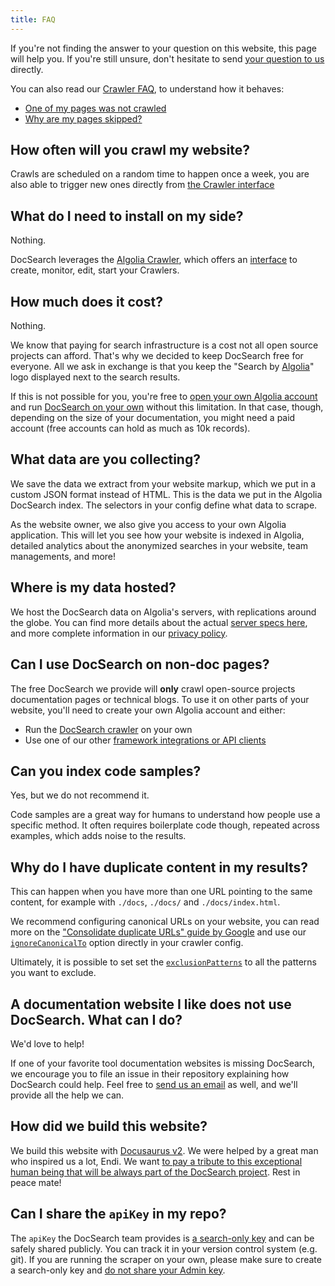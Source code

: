 ```yaml
---
title: FAQ
---
```


If you're not finding the answer to your question on this website, this page will help you. If you're still unsure, don't hesitate to send [your question to us][1] directly.

You can also read our [Crawler FAQ][17], to understand how it behaves:

- [One of my pages was not crawled][15]
- [Why are my pages skipped?][16]

## How often will you crawl my website?

Crawls are scheduled on a random time to happen once a week, you are also able to trigger new ones directly from [the Crawler interface][2]

## What do I need to install on my side?

Nothing.

DocSearch leverages the [Algolia Crawler][3], which offers an [interface][2] to create, monitor, edit, start your Crawlers.

## How much does it cost?

Nothing.

We know that paying for search infrastructure is a cost not all open source projects can afford. That's why we decided to keep DocSearch free for everyone. All we ask in exchange is that you keep the "Search by [Algolia][4]" logo displayed next to the search results.

If this is not possible for you, you're free to [open your own Algolia account][5] and run [DocSearch on your own][6] without this limitation. In that case, though, depending on the size of your documentation, you might need a paid account (free accounts can hold as much as 10k records).

## What data are you collecting?

We save the data we extract from your website markup, which we put in a custom JSON format instead of HTML. This is the data we put in the Algolia DocSearch index. The selectors in your config define what data to scrape.

As the website owner, we also give you access to your own Algolia application. This will let you see how your website is indexed in Algolia, detailed analytics about the anonymized searches in your website, team managements, and more!

## Where is my data hosted?

We host the DocSearch data on Algolia's servers, with replications around the globe. You can find more details about the actual [server specs here][7], and more complete information in our [privacy policy][8].

## Can I use DocSearch on non-doc pages?

The free DocSearch we provide will **only** crawl open-source projects documentation pages or technical blogs. To use it on other parts of your website, you'll need to create your own Algolia account and either:

- Run the [DocSearch crawler][6] on your own
- Use one of our other [framework integrations or API clients][9]

## Can you index code samples?

Yes, but we do not recommend it.

Code samples are a great way for humans to understand how people use a specific method. It often requires boilerplate code though, repeated across examples, which adds noise to the results.

## Why do I have duplicate content in my results?

This can happen when you have more than one URL pointing to the same content, for example with `./docs`, `./docs/` and `./docs/index.html`.

We recommend configuring canonical URLs on your website, you can read more on the ["Consolidate duplicate URLs" guide by Google](https://developers.google.com/search/docs/advanced/crawling/consolidate-duplicate-urls) and use our [`ignoreCanonicalTo`](https://www.algolia.com/doc/tools/crawler/apis/configuration/ignore-canonical-to/) option directly in your crawler config.

Ultimately, it is possible to set set the [`exclusionPatterns`][10] to all the patterns you want to exclude.

## A documentation website I like does not use DocSearch. What can I do?

We'd love to help!

If one of your favorite tool documentation websites is missing DocSearch, we encourage you to file an issue in their repository explaining how DocSearch could help. Feel free to [send us an email][1] as well, and we'll provide all the help we can.

## How did we build this website?

We build this website with [Docusaurus v2][11]. We were helped by a great man who inspired us a lot, Endi. We want [to pay a tribute to this exceptional human being that will be always part of the DocSearch project][12]. Rest in peace mate!

## Can I share the `apiKey` in my repo?

The `apiKey` the DocSearch team provides is [a search-only key][13] and can be safely shared publicly. You can track it in your version control system (e.g. git). If you are running the scraper on your own, please make sure to create a search-only key and [do not share your Admin key][14].

[1]: mailto:docsearch@algolia.com
[2]: https://crawler.algolia.com/
[3]: https://www.algolia.com/products/search-and-discovery/crawler/
[4]: https://www.algolia.com/
[5]: https://www.algolia.com/pricing
[6]: /docs/legacy/run-your-own
[7]: https://www.algolia.com/doc/guides/infrastructure/servers/
[8]: https://www.algolia.com/policies/privacy
[9]: https://www.algolia.com/doc/api-client/getting-started/install/javascript/?client=javascript
[10]: https://www.algolia.com/doc/tools/crawler/apis/configuration/exclusion-patterns/
[11]: https://docusaurus.io/
[12]: https://docusaurus.io/blog/2020/01/07/tribute-to-endi
[13]: https://www.algolia.com/doc/guides/security/api-keys/#search-only-api-key
[14]: https://www.algolia.com/doc/guides/security/api-keys/#admin-api-key
[15]: https://www.algolia.com/doc/tools/crawler/troubleshooting/faq/#one-of-my-pages-was-not-crawled
[16]: https://www.algolia.com/doc/tools/crawler/troubleshooting/faq/#when-are-pages-skipped-or-ignored
[17]: https://www.algolia.com/doc/tools/crawler/troubleshooting/faq
